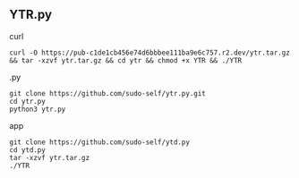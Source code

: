 ## YTR.py

curl

```
curl -O https://pub-c1de1cb456e74d6bbbee111ba9e6c757.r2.dev/ytr.tar.gz && tar -xzvf ytr.tar.gz && cd ytr && chmod +x YTR && ./YTR
```

.py

```
git clone https://github.com/sudo-self/ytr.py.git
cd ytr.py
python3 ytr.py
```

app

```
git clone https://github.com/sudo-self/ytd.py
cd ytd.py
tar -xzvf ytr.tar.gz
./YTR
```



